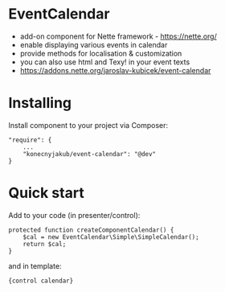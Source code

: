 EventCalendar
============

- add-on component for Nette framework - https://nette.org/
- enable displaying various events in calendar
- provide methods for localisation & customization
- you can also use html and Texy! in your event texts
- https://addons.nette.org/jaroslav-kubicek/event-calendar

Installing
============

Install component to your project via Composer:

    "require": {
        ...
        "konecnyjakub/event-calendar": "@dev"
    }

Quick start
============

Add to your code (in presenter/control):

    protected function createComponentCalendar() {
        $cal = new EventCalendar\Simple\SimpleCalendar();
        return $cal;
    }

and in template:

    {control calendar}
